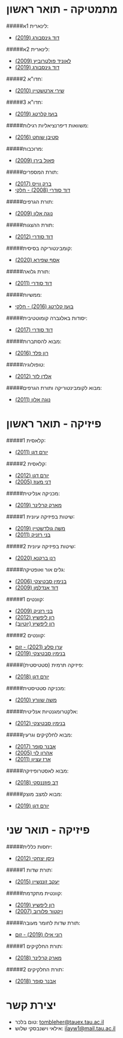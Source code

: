 # **מתמטיקה - תואר ראשון**

#####לינארית 1א:
- [דוד גינסבורג (2019)](https://tau.cloud.panopto.eu/Panopto/Pages/Sessions/List.aspx#folderID=%22e68c3124-6817-4380-8492-ae9a00abb772%22&query=%220366111101%20%D7%A4%D7%A8%D7%95%D7%A4%20%D7%93%D7%95%D7%93%20%D7%92%D7%99%D7%A0%D7%A1%D7%91%D7%95%D7%A8%D7%92%20%D7%94%D7%95%D7%99%D7%93%D7%90%D7%95%202019%22&sortColumn=0&sortAscending=true&maxResults=150)

#####לינארית 2א:
- [לאוניד פולטרוביץ (2009)](https://tau.cloud.panopto.eu/Panopto/Pages/Sessions/List.aspx#folderID=%22e68c3124-6817-4380-8492-ae9a00abb772%22&query=%22%D7%9C%D7%90%D7%95%D7%A0%D7%99%D7%93%20%D7%A4%D7%95%D7%9C%D7%98%D7%A8%D7%95%D7%91%D7%99%D7%A5%22&sortColumn=0&sortAscending=true)
- [דוד גינסבורג (2019)](https://tau.cloud.panopto.eu/Panopto/Pages/Sessions/List.aspx#folderID=%22e68c3124-6817-4380-8492-ae9a00abb772%22&query=%220366111201%22&sortColumn=3&sortAscending=false)

#####חדו"א 2:
- [שירי ארטשטיין (2010)](https://tau.cloud.panopto.eu/Panopto/Pages/Sessions/List.aspx#folderID=%22e68c3124-6817-4380-8492-ae9a00abb772%22&maxResults=250&query=%220366110203%22&sortColumn=3&sortAscending=false)

#####חדו"א 3:
- [בועז קלרטג (2019)](https://tau.cloud.panopto.eu/Panopto/Pages/Sessions/List.aspx#folderID=%22e68c3124-6817-4380-8492-ae9a00abb772%22&query=%220366214101%20%D7%A4%D7%A8%D7%95%D7%A4%20%D7%91%D7%95%D7%A2%D7%96%20%D7%A7%D7%9C%D7%A8%D7%98%D7%92%22&sortColumn=3&sortAscending=false&maxResults=50)

#####משוואות דיפרנציאליות רגילות:
- [סטיבן שוחט (2016)](https://tau.cloud.panopto.eu/Panopto/Pages/Sessions/List.aspx#folderID=%22e68c3124-6817-4380-8492-ae9a00abb772%22&query=%220366210301%22&sortColumn=3&sortAscending=false&page=0&maxResults=50)

#####מרוכבות:
- [פאול בירן (2009)](https://tau.cloud.panopto.eu/Panopto/Pages/Sessions/List.aspx#folderID=%22e68c3124-6817-4380-8492-ae9a00abb772%22&maxResults=250&query=%220366212301%22&sortColumn=3&sortAscending=false)

#####תורת המספרים:
- [ברק ווייס (2017)](https://tau.cloud.panopto.eu/Panopto/Pages/Sessions/List.aspx#folderID=%22e68c3124-6817-4380-8492-ae9a00abb772%22&maxResults=250&query=%220366214001%20%D7%91%D7%A8%D7%A7%20%D7%95%D7%95%D7%99%D7%99%D7%A1%22&sortColumn=0&sortAscending=true&view=1)
- [דוד סודרי (2008) - חלקי](https://tau.cloud.panopto.eu/Panopto/Pages/Sessions/List.aspx#folderID=%22e68c3124-6817-4380-8492-ae9a00abb772%22&maxResults=250&query=%220366214001%20%D7%A4%D7%A8%D7%95%D7%A4%20%D7%93%D7%95%D7%93%20%D7%A1%D7%95%D7%93%D7%A8%D7%99%22&sortColumn=0&sortAscending=true&view=1)

#####תורת הגרפים:
- [נוגה אלון (2009)](https://tau.cloud.panopto.eu/Panopto/Pages/Sessions/List.aspx#folderID=%22e68c3124-6817-4380-8492-ae9a00abb772%22&query=%220366326701%22&sortColumn=0&sortAscending=true&maxResults=150)

#####תורת ההצגות:
- [דוד סודרי (2012)](https://tau.cloud.panopto.eu/Panopto/Pages/Sessions/List.aspx#folderID=%22e68c3124-6817-4380-8492-ae9a00abb772%22&maxResults=250&query=%220366311701%22&sortColumn=0&sortAscending=true&view=1)

#####קומבינטוריקה בסיסית:
- [אסף שפירא (2020)](https://tau.cloud.panopto.eu/Panopto/Pages/Sessions/List.aspx#folderID=%22e68c3124-6817-4380-8492-ae9a00abb772%22&query=%220366303601%22&sortColumn=0&sortAscending=true&maxResults=150)

#####תורת גלואה:
- [דוד סודרי (2011)](https://tau.cloud.panopto.eu/Panopto/Pages/Sessions/List.aspx#folderID=%22e68c3124-6817-4380-8492-ae9a00abb772%22&query=%220366213301%20%D7%A4%D7%A8%D7%95%D7%A4%20%D7%93%D7%95%D7%93%20%D7%A1%D7%95%D7%93%D7%A8%D7%99%22&sortColumn=0&sortAscending=true&maxResults=150)

#####ממשיות:
- [בועז קלרטג (2016) - חלקי](https://tau.cloud.panopto.eu/Panopto/Pages/Sessions/List.aspx#folderID=%22e68c3124-6817-4380-8492-ae9a00abb772%22&maxResults=250&query=%220366210604%22&sortColumn=0&sortAscending=true&view=1)

#####יסודות באלגברה קומוטטיבית:
- [דוד סודרי (2017)](https://tau.cloud.panopto.eu/Panopto/Pages/Sessions/List.aspx#folderID=%22e68c3124-6817-4380-8492-ae9a00abb772%22&query=%220366329201%22&sortColumn=1&sortAscending=false)

#####מבוא להסתברות:
- [רון פלד (2016)](https://tau.cloud.panopto.eu/Panopto/Pages/Sessions/List.aspx#folderID=%22e68c3124-6817-4380-8492-ae9a00abb772%22&query=%220366201005%22&sortColumn=3&sortAscending=false)

#####טופולוגיה:
- [אלדו לזר (2012)](https://tau.cloud.panopto.eu/Panopto/Pages/Sessions/List.aspx#folderID=%22e68c3124-6817-4380-8492-ae9a00abb772%22&query=%220366211501%22&sortColumn=0&sortAscending=true&maxResults=150)

#####מבוא לקומבינטוריקה ותורת הגרפים:
- [נוגה אלון (2011)](https://tau.cloud.panopto.eu/Panopto/Pages/Sessions/List.aspx#folderID=%22e68c3124-6817-4380-8492-ae9a00abb772%22&query=%220366112301%22&sortColumn=0&sortAscending=true&maxResults=150)

# **פיזיקה - תואר ראשון**

#####קלאסית 1:
- [יורם דגן (2011)](https://tau.cloud.panopto.eu/Panopto/Pages/Sessions/List.aspx#folderID=%22e68c3124-6817-4380-8492-ae9a00abb772%22&query=%220321111801%20%D7%A4%D7%A8%D7%95%D7%A4%20%D7%99%D7%95%D7%A8%D7%9D%20%D7%93%D7%92%D7%9F%22&sortColumn=0&sortAscending=true&maxResults=150)

#####קלאסית 2:
- [יורם דגן (2012)](https://tau.cloud.panopto.eu/Panopto/Pages/Sessions/List.aspx#folderID=%22e68c3124-6817-4380-8492-ae9a00abb772%22&maxResults=250&query=%220321111901%20%D7%A4%D7%A8%D7%95%D7%A4%20%D7%99%D7%95%D7%A8%D7%9D%20%D7%93%D7%92%D7%9F%22&sortColumn=0&sortAscending=true&view=1)
- [דני מעוז (2005)](https://tau.cloud.panopto.eu/Panopto/Pages/Sessions/List.aspx#folderID=%22e68c3124-6817-4380-8492-ae9a00abb772%22&maxResults=250&query=%220321111901%20%D7%A4%D7%A8%D7%95%D7%A4%20%D7%93%D7%9F%20%D7%9E%D7%A2%D7%95%D7%96%22&sortColumn=0&sortAscending=true&view=1)

#####מכניקה אנליטית:
- [מארק קרלינר (2019)](https://tau.cloud.panopto.eu/Panopto/Pages/Sessions/List.aspx#folderID=%22e68c3124-6817-4380-8492-ae9a00abb772%22&query=%22%D7%A4%D7%A8%D7%95%D7%A4%20%D7%9E%D7%90%D7%A8%D7%A7%20%D7%A7%D7%A8%D7%9C%D7%99%D7%A0%D7%A8%200321210501%22&sortColumn=0&sortAscending=true)

#####שיטות בפיזיקה עיונית 1:
- [משה גולדשטיין (2019)](https://tau.cloud.panopto.eu/Panopto/Pages/Sessions/List.aspx#folderID=%22e68c3124-6817-4380-8492-ae9a00abb772%22&query=%220321213001%20%D7%9E%D7%A9%D7%94%20%D7%92%D7%95%D7%9C%D7%93%D7%A9%D7%98%D7%99%D7%99%D7%9F%22&sortColumn=0&sortAscending=true)
- [בני רזניק (2011)](https://tau.cloud.panopto.eu/Panopto/Pages/Sessions/List.aspx#folderID=%22e68c3124-6817-4380-8492-ae9a00abb772%22&query=%220321213001%20%D7%A4%D7%A8%D7%95%D7%A4%20%D7%91%D7%A0%D7%99%20%D7%A8%D7%96%D7%A0%D7%99%D7%A7%22&sortColumn=3&sortAscending=false)

#####שיטות בפיזיקה עיונית 2:
- [רנן ברקנא (2020)](https://tau.cloud.panopto.eu/Panopto/Pages/Sessions/List.aspx#folderID=%22e68c3124-6817-4380-8492-ae9a00abb772%22&query=%22%D7%A8%D7%A0%D7%9F%20%D7%91%D7%A8%D7%A7%D7%A0%D7%90%200321213101%22&sortColumn=0&sortAscending=true)

#####גלים אור ואופטיקה:
- [בנימין סבטיצקי (2006)](https://tau.cloud.panopto.eu/Panopto/Pages/Sessions/List.aspx#folderID=%22e68c3124-6817-4380-8492-ae9a00abb772%22&query=%220321210201%20%D7%A4%D7%A8%D7%95%D7%A4%20%D7%91%D7%A0%D7%99%D7%9E%D7%99%D7%9F%20%D7%A1%D7%91%D7%98%D7%99%D7%A6%D7%A7%D7%99%22&sortColumn=0&sortAscending=true&maxResults=150)
- [דוד אנדלמן (2009)](https://tau.cloud.panopto.eu/Panopto/Pages/Sessions/List.aspx#folderID=%22e68c3124-6817-4380-8492-ae9a00abb772%22&query=%220321210201%20%D7%A4%D7%A8%D7%95%D7%A4%20%D7%93%D7%95%D7%93%20%D7%90%D7%A0%D7%93%D7%9C%D7%9E%D7%9F%22&sortColumn=0&sortAscending=true&maxResults=150)

#####קוונטים 1:
- [בני רזניק (2009)](https://tau.cloud.panopto.eu/Panopto/Pages/Sessions/List.aspx#folderID=%22e68c3124-6817-4380-8492-ae9a00abb772%22&query=%220321210303%20%D7%93%5C%22%D7%A8%20%D7%91%D7%A0%D7%99%20%D7%A8%D7%96%D7%A0%D7%99%D7%A7%20%22&sortColumn=0&sortAscending=true)
- [רון ליפשיץ (2012)](https://tau.cloud.panopto.eu/Panopto/Pages/Sessions/List.aspx#folderID=%220aab4ae2-534f-458a-8f4a-af5a00c05b52%22)
- [רון ליפשיץ (יוטיוב)](https://www.youtube.com/watch?v=1dFg0xQHr24&list=PLZkJ6lmZSF_zSpVosoINUOfePANtAUK3E&index=1)

#####קוונטים 2:
- [ערן סלע (2021) - זום](https://tau.cloud.panopto.eu/Panopto/Pages/Sessions/List.aspx#folderID=%22db04379c-07bc-416a-a76d-acc700b648bf%22)
- [בנימין סבטיצקי (2019)](https://tau.cloud.panopto.eu/Panopto/Pages/Sessions/List.aspx#folderID=%22e68c3124-6817-4380-8492-ae9a00abb772%22&query=%220321310101%20%D7%A4%D7%A8%D7%95%D7%A4%20%D7%91%D7%A0%D7%99%D7%9E%D7%99%D7%9F%20%D7%A1%D7%91%D7%98%D7%99%D7%A6%D7%A7%D7%99%22&sortColumn=0&sortAscending=true)

#####פיזיקה תרמית (סטטיסטית):
- [יורם דגן (2018)](https://tau.cloud.panopto.eu/Panopto/Pages/Sessions/List.aspx#folderID=%22e68c3124-6817-4380-8492-ae9a00abb772%22&query=%220321211101%20%D7%A4%D7%A8%D7%95%D7%A4%20%D7%99%D7%95%D7%A8%D7%9D%20%D7%93%D7%92%D7%9F%22&sortColumn=0&sortAscending=true&maxResults=50)

#####מכניקה סטטיסטית:
- [משה שוורץ (2010)](https://tau.cloud.panopto.eu/Panopto/Pages/Sessions/List.aspx#folderID=%22e68c3124-6817-4380-8492-ae9a00abb772%22&query=%220321411001%20%D7%A4%D7%A8%D7%95%D7%A4%20%D7%9E%D7%A9%D7%94%20%D7%A9%D7%95%D7%95%D7%A8%D7%A5%20%22&sortColumn=0&sortAscending=true&maxResults=150)

#####אלקטרומגנטיות אנליטית:
- [בנימין סבטיצקי (2012)](https://tau.cloud.panopto.eu/Panopto/Pages/Sessions/List.aspx#folderID=%22e68c3124-6817-4380-8492-ae9a00abb772%22&maxResults=250&query=%220321310901%20%D7%91%D7%A0%D7%99%D7%9E%D7%99%D7%9F%20%D7%A1%D7%91%D7%98%D7%99%D7%A6%D7%A7%D7%99%22&sortColumn=0&sortAscending=true&view=1)

#####מבוא לחלקיקים וגרעין:
- [אבנר סופר (2017)](https://tau.cloud.panopto.eu/Panopto/Pages/Sessions/List.aspx#folderID=%22e68c3124-6817-4380-8492-ae9a00abb772%22&maxResults=250&query=%22%D7%90%D7%91%D7%A0%D7%A8%20%D7%A1%D7%95%D7%A4%D7%A8%200321380401%22&sortColumn=3&sortAscending=false&view=1)
- [אהרון לוי (2005)](https://tau.cloud.panopto.eu/Panopto/Pages/Sessions/List.aspx#folderID=%22e68c3124-6817-4380-8492-ae9a00abb772%22&maxResults=250&query=%220321380401%20%D7%90%D7%94%D7%A8%D7%95%D7%9F%20%D7%9C%D7%95%D7%99%22&sortColumn=0&sortAscending=true&view=1)
- [ארז עציון (2011)](https://tau.cloud.panopto.eu/Panopto/Pages/Sessions/List.aspx#folderID=%22e68c3124-6817-4380-8492-ae9a00abb772%22&maxResults=250&query=%220321380401%20%D7%90%D7%A8%D7%96%20%D7%A2%D7%A6%D7%99%D7%95%D7%9F%22&sortColumn=0&sortAscending=true&view=1)

#####מבוא לאסטרופיזיקה:
- [דב פוזננסקי (2018)](https://tau.cloud.panopto.eu/Panopto/Pages/Sessions/List.aspx#folderID=%22e68c3124-6817-4380-8492-ae9a00abb772%22&query=%220321310801-20172-14127%22&sortColumn=0&sortAscending=true)

#####מבוא למצב מוצק:
- [יורם דגן (2019)](https://tau.cloud.panopto.eu/Panopto/Pages/Sessions/List.aspx#folderID=%22e68c3124-6817-4380-8492-ae9a00abb772%22&query=%220321310301%20%D7%A4%D7%A8%D7%95%D7%A4%20%D7%99%D7%95%D7%A8%D7%9D%20%D7%93%D7%92%D7%9F%20%22&sortColumn=0&sortAscending=true&maxResults=50)

# **פיזיקה - תואר שני**

#####יחסות כללית:
- [ניסן יצחקי (2012)](https://tau.cloud.panopto.eu/Panopto/Pages/Sessions/List.aspx#folderID=%22e68c3124-6817-4380-8492-ae9a00abb772%22&query=%220321402001%22&sortColumn=0&sortAscending=true&maxResults=150)

#####תורת שדות 1:
- [יעקב זוננשיין (2015)](https://tau.cloud.panopto.eu/Panopto/Pages/Sessions/List.aspx#folderID=%22e68c3124-6817-4380-8492-ae9a00abb772%22&query=%220321420101%22&sortColumn=0&sortAscending=true)

#####קוונטית מתקדמת:
- [רון ליפשיץ (2019)](https://tau.cloud.panopto.eu/Panopto/Pages/Sessions/List.aspx#folderID=%225c5ede73-d94a-4500-bb44-af5a00be0a41%22)
- [ויקטור פלורוב (2007)](https://tau.cloud.panopto.eu/Panopto/Pages/Sessions/List.aspx#folderID=%22e68c3124-6817-4380-8492-ae9a00abb772%22&query=%220321411501%20%D7%A4%D7%A8%D7%95%D7%A4%20%D7%95%D7%99%D7%A7%D7%98%D7%95%D7%A8%20%D7%A4%D7%9C%D7%95%D7%A8%D7%95%D7%91%22&sortColumn=0&sortAscending=true&maxResults=150)

#####תורת שדות לחומר מעובה:
- [רוני אילן (2019) - זום](https://tau.cloud.panopto.eu/Panopto/Pages/Sessions/List.aspx#folderID=%22d5e6ae13-60d3-4671-ac2a-ac4e00d44069%22)

#####תורת החלקיקים 1:
- [מארק קרלינר (2018)](https://tau.cloud.panopto.eu/Panopto/Pages/Sessions/List.aspx#folderID=%22e68c3124-6817-4380-8492-ae9a00abb772%22&query=%220321484201%22&sortColumn=0&sortAscending=true)

#####תורת החלקיקים 2:
- [אבנר סופר (2018)](https://tau.cloud.panopto.eu/Panopto/Pages/Sessions/List.aspx#folderID=%22e68c3124-6817-4380-8492-ae9a00abb772%22&maxResults=250&query=%22%D7%90%D7%91%D7%A0%D7%A8%20%D7%A1%D7%95%D7%A4%D7%A8%200321484601%22&sortColumn=0&sortAscending=true&view=1)

# **יצירת קשר**
- טום בלכר: tombleher@tauex.tau.ac.il
- אילאי וישנבסקי שלוש: ilayw1@mail.tau.ac.il
